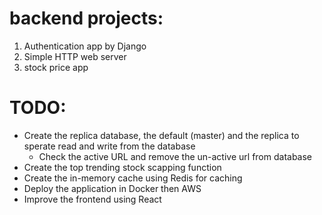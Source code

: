 # backend projects:
1. Authentication app by Django
2. Simple HTTP web server
3. stock price app

# TODO:
- Create the replica database, the default (master) and the replica to sperate read and write from the database
  - Check the active URL and remove the un-active url from database
- Create the top trending stock scapping function
- Create the in-memory cache using Redis for caching
- Deploy the application in Docker then AWS
- Improve the frontend using React
